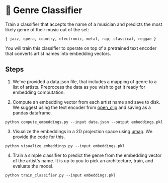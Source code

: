 # 🎻 Genre Classifier

Train a classifier that accepts the name of a musician and predicts the most likely genre of their music out of the set:

`{ jazz, opera, country, electronic, metal, rap, classical, reggae }`

You will train this classifier to operate on top of a pretrained text encoder that converts artist names into embedding vectors. 

## Steps

1. We've provided a data.json file, that includes a mapping of genre to a list of artists. Preprocess the data as you wish to get it ready for embedding computation.
   
2. Compute an embedding vector from each artist name and save to disk. We suggest using the text encoder from [open_clip](https://github.com/mlfoundations/open_clip) and saving as a pandas dataframe.
```
python compute_embeddings.py --input data.json --output embeddings.pkl
```

3. Visualize the embeddings in a 2D projection space using [umap](https://github.com/lmcinnes/umap). We provide the code for this.
```
python visualize_embeddings.py --input embeddings.pkl
```

4. Train a simple classifier to predict the genre from the embedding vector of the artist's name. It is up to you to pick an architecture, train, and evaluate the model.
```
python train_classifier.py --input embeddings.pkl
```
